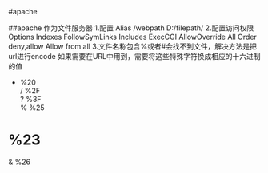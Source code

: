 #apache

##apache 作为文件服务器
1.配置 Alias  /webpath  D:/filepath/
2.配置访问权限
<Directory />
	  Options Indexes FollowSymLinks Includes ExecCGI
    AllowOverride All
    Order deny,allow
    Allow from all
</Directory>
3.文件名称包含%或者#会找不到文件，解决方法是把url进行encode
如果需要在URL中用到，需要将这些特殊字符换成相应的十六进制的值   
+   %20   
/   %2F   
?   %3F   
%   %25   
#   %23   
&   %26
